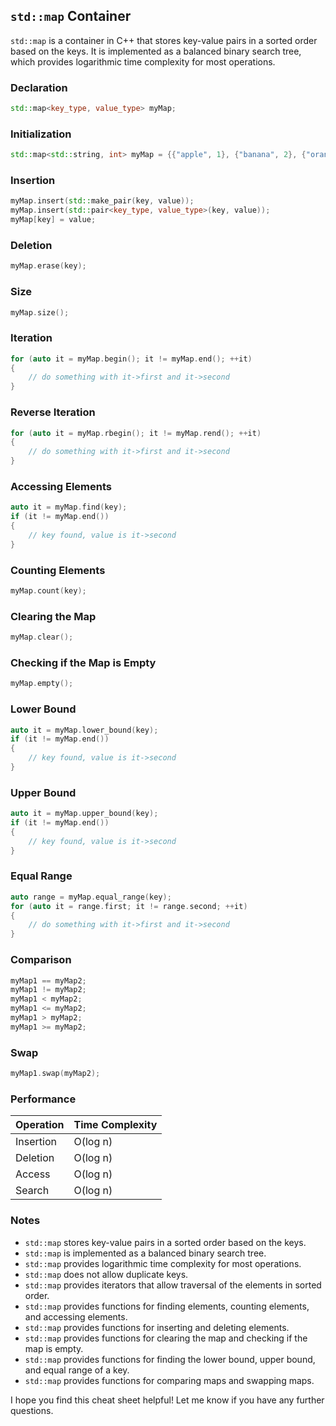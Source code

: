 
## `std::map` Container

`std::map` is a container in C++ that stores key-value pairs in a sorted order based on the keys. It is implemented as a balanced binary search tree, which provides logarithmic time complexity for most operations.

### Declaration

```cpp
std::map<key_type, value_type> myMap;
```

### Initialization

```cpp
std::map<std::string, int> myMap = {{"apple", 1}, {"banana", 2}, {"orange", 3}};
```

### Insertion

```cpp
myMap.insert(std::make_pair(key, value));
myMap.insert(std::pair<key_type, value_type>(key, value));
myMap[key] = value;
```

### Deletion

```cpp
myMap.erase(key);
```

### Size

```cpp
myMap.size();
```

### Iteration

```cpp
for (auto it = myMap.begin(); it != myMap.end(); ++it)
{
    // do something with it->first and it->second
}
```

### Reverse Iteration

```cpp
for (auto it = myMap.rbegin(); it != myMap.rend(); ++it)
{
    // do something with it->first and it->second
}
```

### Accessing Elements

```cpp
auto it = myMap.find(key);
if (it != myMap.end())
{
    // key found, value is it->second
}
```

### Counting Elements

```cpp
myMap.count(key);
```

### Clearing the Map

```cpp
myMap.clear();
```

### Checking if the Map is Empty

```cpp
myMap.empty();
```

### Lower Bound

```cpp
auto it = myMap.lower_bound(key);
if (it != myMap.end())
{
    // key found, value is it->second
}
```

### Upper Bound

```cpp
auto it = myMap.upper_bound(key);
if (it != myMap.end())
{
    // key found, value is it->second
}
```

### Equal Range

```cpp
auto range = myMap.equal_range(key);
for (auto it = range.first; it != range.second; ++it)
{
    // do something with it->first and it->second
}
```

### Comparison

```cpp
myMap1 == myMap2;
myMap1 != myMap2;
myMap1 < myMap2;
myMap1 <= myMap2;
myMap1 > myMap2;
myMap1 >= myMap2;
```

### Swap

```cpp
myMap1.swap(myMap2);
```

### Performance

| Operation | Time Complexity |
|-----------|----------------|
| Insertion | O(log n)        |
| Deletion  | O(log n)        |
| Access    | O(log n)        |
| Search    | O(log n)        |

### Notes

- `std::map` stores key-value pairs in a sorted order based on the keys.
- `std::map` is implemented as a balanced binary search tree.
- `std::map` provides logarithmic time complexity for most operations.
- `std::map` does not allow duplicate keys.
- `std::map` provides iterators that allow traversal of the elements in sorted order.
- `std::map` provides functions for finding elements, counting elements, and accessing elements.
- `std::map` provides functions for inserting and deleting elements.
- `std::map` provides functions for clearing the map and checking if the map is empty.
- `std::map` provides functions for finding the lower bound, upper bound, and equal range of a key.
- `std::map` provides functions for comparing maps and swapping maps.

I hope you find this cheat sheet helpful! Let me know if you have any further questions.